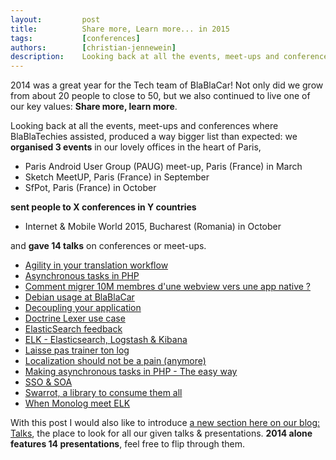 ```yaml
---
layout:         post
title:          Share more, Learn more... in 2015
tags:           [conferences]
authors:        [christian-jennewein]
description:    Looking back at all the events, meet-ups and conferences where BlaBlaTechies assisted in 2015
---
```


2014 was a great year for the Tech team of BlaBlaCar! Not only did we grow from about 20 people to
close to 50, but we also continued to live one of our key values: <strong>Share more, learn more</strong>.

Looking back at all the events, meet-ups and conferences where BlaBlaTechies assisted, produced a way bigger list than
expected: we **organised 3 events** in our lovely offices in the heart of Paris,

* Paris Android User Group (PAUG) meet-up, Paris (France) in March
* Sketch MeetUP, Paris (France) in September
* SfPot, Paris (France) in October
 
**sent people to X conferences in Y countries** 

* Internet & Mobile World 2015, Bucharest (Romania) in October
  
and **gave 14 talks** on conferences or meet-ups.

* [Agility in your translation workflow](/talks/#agility-in-your-translation-workflow)
* [Asynchronous tasks in PHP](/talks/#asynchronous-tasks-in-php)
* [Comment migrer 10M membres d'une webview vers une app native ?](/talks/#appdays-2014)
* [Debian usage at BlaBlaCar](/talks/#debian-usage-at-blablacar)
* [Decoupling your application](/talks/#decoupling-your-application)
* [Doctrine Lexer use case](/talks/#doctrine-lexer-use-case)
* [ElasticSearch feedback](/talks/#elasticsearch-feedback)
* [ELK - Elasticsearch, Logstash & Kibana](/talks/#elk-elasticsearch-logstash-kibana)
* [Laisse pas trainer ton log](/talks/#laisse-pas-trainer-ton-log)
* [Localization should not be a pain (anymore)](/talks/#symfonycon-2014)
* [Making asynchronous tasks in PHP - The easy way](/talks/#making-asynchronous-tasks-in-php)
* [SSO & SOA](/talks/#sso-and-soa)
* [Swarrot, a library to consume them all](/talks/#swarrot-a-library-to-consume-them-all)
* [When Monolog meet ELK](/talks/#when-monolog-meet-elk)

With this post I would also like to introduce <a href="/talks">a new section here on our blog: Talks</a>, the place to 
look for all our given talks & presentations. **2014 alone features 14 presentations**, feel free to flip through them.